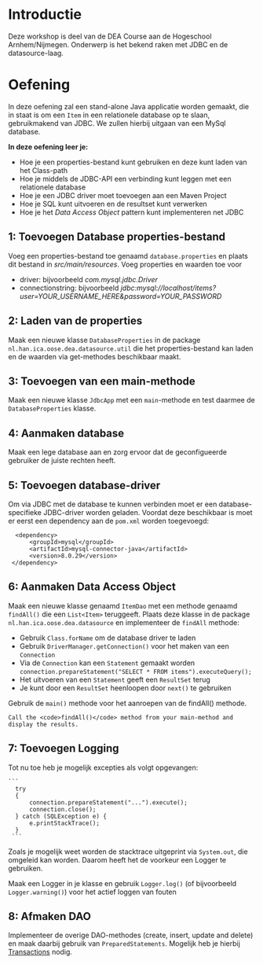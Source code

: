 # Introductie
Deze workshop is deel van de DEA Course aan de Hogeschool Arnhem/Nijmegen. 
Onderwerp is het bekend raken met JDBC en de datasource-laag.

# Oefening

In deze oefening zal een stand-alone Java applicatie worden gemaakt, die in staat is om
een `Item` in een relationele database op te slaan, gebruikmakend van JDBC.
We zullen hierbij uitgaan van een MySql database.

**In deze oefening leer je:**

* Hoe je een properties-bestand kunt gebruiken en deze kunt laden van het Class-path
* Hoe je middels de JDBC-API een verbinding kunt leggen met een relationele database
* Hoe je een JDBC driver moet toevoegen aan een Maven Project
* Hoe je SQL kunt uitvoeren en de resultset kunt verwerken
* Hoe je het *Data Access Object* pattern kunt implementeren net JDBC

## 1: Toevoegen Database properties-bestand
Voeg een properties-bestand toe genaamd `database.properties` en plaats dit bestand in *src/main/resources*.
Voeg properties en waarden toe voor
* driver: bijvoorbeeld *com.mysql.jdbc.Driver*
* connectionstring: bijvoorbeeld *jdbc:mysql://localhost/items?user=YOUR_USERNAME_HERE&password=YOUR_PASSWORD*

## 2: Laden van de properties
Maak een nieuwe klasse `DatabaseProperties` in de package `nl.han.ica.oose.dea.datasource.util` die 
het properties-bestand kan laden en de waarden via get-methodes beschikbaar maakt.

## 3: Toevoegen van een main-methode
Maak een nieuwe klasse `JdbcApp` met een `main`-methode en test daarmee de `DatabaseProperties` klasse.

## 4: Aanmaken database
Maak een lege database aan en zorg ervoor dat de geconfigueerde gebruiker de juiste rechten heeft.

## 5: Toevoegen database-driver 
Om via JDBC met de database te kunnen verbinden moet er een database-specifieke JDBC-driver worden geladen.
Voordat deze beschikbaar is moet er eerst een dependency aan de `pom.xml` worden toegevoegd:

  ```
	<dependency>
        <groupId>mysql</groupId>
        <artifactId>mysql-connector-java</artifactId>
        <version>8.0.29</version>
   </dependency>
   ```
## 6: Aanmaken Data Access Object
Maak een nieuwe klasse genaamd `ItemDao` met een methode genaamd `findAll()` die een `List<Item>`
teruggeeft. Plaats deze klasse in de package `nl.han.ica.oose.dea.datasource` en implementeer de `findAll`
methode:

* Gebruik `Class.forName` om de database driver te laden
* Gebruik `DriverManager.getConnection()` voor het maken van een `Connection`
* Via de `Connection` kan een `Statement` gemaakt worden `connection.prepareStatement("SELECT * FROM items").executeQuery();`
* Het uitvoeren van een `Statement` geeft een `ResultSet` terug
* Je kunt door een `ResultSet` heenloopen door `next()` te gebruiken

Gebruik de `main()` methode voor het aanroepen van de findAll() methode.

	Call the <code>findAll()</code> method from your main-method and display the results.

## 7: Toevoegen Logging
Tot nu toe heb je mogelijk excepties als volgt opgevangen:

	```
	  try
	  {
	      connection.prepareStatement("...").execute();
	      connection.close();
	  } catch (SQLException e) {
	      e.printStackTrace();
	  }
	 ```

Zoals je mogelijk weet worden de stacktrace uitgeprint via `System.out`, die omgeleid kan worden.
Daarom heeft het de voorkeur een Logger te gebruiken.

Maak een Logger in je klasse en gebruik `Logger.log()` (of bijvoorbeeld `Logger.warning()`) voor het actief
loggen van fouten

## 8: Afmaken DAO
Implementeer de overige DAO-methodes (create, insert, update and delete) en maak daarbij gebruik van
`PreparedStatements`. Mogelijk heb je hierbij [Transactions](http://www.mkyong.com/jdbc/jdbc-transaction-example/) 
nodig.

